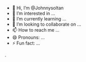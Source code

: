 - 👋 Hi, I’m @Johnnysoltan
- 👀 I’m interested in ...
- 🌱 I’m currently learning ...
- 💞️ I’m looking to collaborate on ...
- 📫 How to reach me ...
- 😄 Pronouns: ...
- ⚡ Fun fact: ...

<!---
Johnnysoltan/Johnnysoltan is a ✨ special ✨ repository because its `README.md` (this file) appears on your GitHub profile.
You can click the Preview link to take a look at your changes.
--->.
